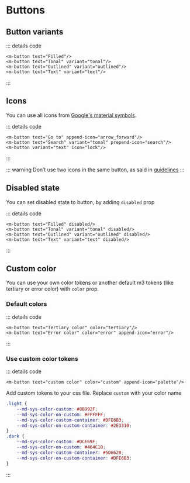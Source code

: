 <script setup>
import MButton from '../../lib/src/components/MButton/MButton.vue'
import MIOList from '../common/MIOList.vue'
import ExampleWrapper from '../common/ExampleWrapper.vue'
import '../style/custom-tokens.css'
</script>


# Buttons 
<MIOList :items="['Can contain an optional leading icon', 'Containers have fully rounded corners and are wide enough to fit label text', 'Keep labels concise and in sentence-case']"/>

[//]: # (## Usage)

## Button variants

<ExampleWrapper>
    <MButton text="Filled"/>
    <MButton text="Tonal" variant="tonal"/>
    <MButton text="Outlined" variant="outlined"/>
    <MButton text="Text" variant="text"/>
</ExampleWrapper>

::: details code
```vue
<m-button text="Filled"/>
<m-button text="Tonal" variant="tonal"/>
<m-button text="Outlined" variant="outlined"/>
<m-button text="Text" variant="text"/>
```
:::

## Icons

[//]: # (todo: create article for icon props and link here)
You can use all icons from [Google's material symbols](https://fonts.google.com/icons).

<ExampleWrapper>
    <MButton text="Go to" append-icon="arrow_forward"/>
    <MButton text="Search" variant="tonal" prepend-icon="search"/>
    <MButton variant="text" icon="lock"/>
</ExampleWrapper>

::: details code
```vue
<m-button text="Go to" append-icon="arrow_forward"/>
<m-button text="Search" variant="tonal" prepend-icon="search"/>
<m-button variant="text" icon="lock"/>
```
:::

::: warning
Don’t use two icons in the same button, as said in [guidelines](https://m3.material.io/components/buttons/guidelines#cb583641-335d-4a48-8407-899bc795e0f2)
:::

## Disabled state
You can set disabled state to button, by adding `disabled` prop

<ExampleWrapper>
    <MButton text="Filled" disabled/>
    <MButton text="Tonal" variant="tonal" disabled/>
    <MButton text="Outlined" variant="outlined" disabled/>
    <MButton text="Text" variant="text" disabled/>
</ExampleWrapper>

::: details code
```vue
<m-button text="Filled" disabled/>
<m-button text="Tonal" variant="tonal" disabled/>
<m-button text="Outlined" variant="outlined" disabled/>
<m-button text="Text" variant="text" disabled/>
```
:::

## Custom color
You can use your own color tokens or another default m3 tokens (like tertiary or error color) with ``color`` prop.

### Default colors

<ExampleWrapper>
    <MButton text="Tertiary color" color="tertiary"/>
    <MButton text="Error color" color="error" append-icon="error"/>
</ExampleWrapper>

::: details code
```vue
<m-button text="Tertiary color" color="tertiary"/>
<m-button text="Error color" color="error" append-icon="error"/>
```
:::

### Use custom color tokens
<ExampleWrapper description="Using of custom color tokens">
    <MButton text="custom color" color="custom" append-icon="palette"/>
</ExampleWrapper>

::: details code
```vue
<m-button text="custom color" color="custom" append-icon="palette"/>
```

Add custom tokens to your css file. Replace `custom` with your color name

```css
.light {
    --md-sys-color-custom: #8B992F;
    --md-sys-color-on-custom: #FFFFFF;
    --md-sys-color-custom-container: #DFE6B3;
    --md-sys-color-on-custom-container: #2E3310;
}
.dark {
    --md-sys-color-custom: #DCE69F;
    --md-sys-color-on-custom: #464C18;
    --md-sys-color-custom-container: #5D6620;
    --md-sys-color-on-custom-container: #DFE6B3;
}

```
:::
